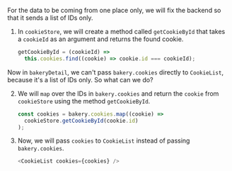 For the data to be coming from one place only, we will fix the backend so that it sends a list of IDs only.

1. In `cookieStore`, we will create a method called `getCookieById` that takes a `cookieId` as an argument and returns the found cookie.

   ```javascript
   getCookieById = (cookieId) =>
     this.cookies.find((cookie) => cookie.id === cookieId);
   ```

Now in `bakeryDetail`, we can't pass `bakery.cookies` directly to `CookieList`, because it's a list of IDs only. So what can we do?

2. We will `map` over the IDs in `bakery.cookies` and return the `cookie` from `cookieStore` using the method `getCookieById`.

   ```javascript
   const cookies = bakery.cookies.map((cookie) =>
     cookieStore.getCookieById(cookie.id)
   );
   ```

3. Now, we will pass `cookies` to `CookieList` instead of passing `bakery.cookies`.

   ```javascript
   <CookieList cookies={cookies} />
   ```
